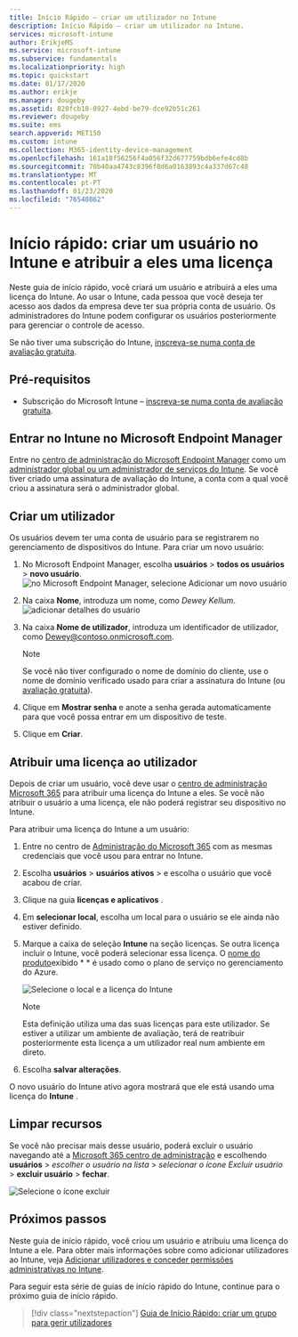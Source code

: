 ```yaml
---
title: Início Rápido – criar um utilizador no Intune
description: Início Rápido – criar um utilizador no Intune.
services: microsoft-intune
author: ErikjeMS
ms.service: microsoft-intune
ms.subservice: fundamentals
ms.localizationpriority: high
ms.topic: quickstart
ms.date: 01/17/2020
ms.author: erikje
ms.manager: dougeby
ms.assetid: 820fcb18-0927-4ebd-be79-dce92b51c261
ms.reviewer: dougeby
ms.suite: ems
search.appverid: MET150
ms.custom: intune
ms.collection: M365-identity-device-management
ms.openlocfilehash: 161a18f56256f4a056f32d677759bdb6efe4cd8b
ms.sourcegitcommit: 70b40aa4743c8396f8d6a0163893c4a337d67c48
ms.translationtype: MT
ms.contentlocale: pt-PT
ms.lasthandoff: 01/23/2020
ms.locfileid: "76540862"
---
```

# <a name="quickstart-create-a-user-in-intune-and-assign-them-a-license"></a>Início rápido: criar um usuário no Intune e atribuir a eles uma licença

Neste guia de início rápido, você criará um usuário e atribuirá a eles uma licença do Intune. Ao usar o Intune, cada pessoa que você deseja ter acesso aos dados da empresa deve ter sua própria conta de usuário. Os administradores do Intune podem configurar os usuários posteriormente para gerenciar o controle de acesso.

Se não tiver uma subscrição do Intune, [inscreva-se numa conta de avaliação gratuita](free-trial-sign-up.md).

## <a name="prerequisites"></a>Pré-requisitos

- Subscrição do Microsoft Intune – [inscreva-se numa conta de avaliação gratuita](../fundamentals/free-trial-sign-up.md).

## <a name="sign-in-to-intune-in-the-microsoft-endpoint-manager"></a>Entrar no Intune no Microsoft Endpoint Manager

Entre no [centro de administração do Microsoft Endpoint Manager](https://go.microsoft.com/fwlink/?linkid=2109431) como um [administrador global ou um administrador de serviços do Intune](users-add.md#types-of-administrators). Se você tiver criado uma assinatura de avaliação do Intune, a conta com a qual você criou a assinatura será o administrador global.

## <a name="create-a-user"></a>Criar um utilizador

Os usuários devem ter uma conta de usuário para se registrarem no gerenciamento de dispositivos do Intune. Para criar um novo usuário:

1. No Microsoft Endpoint Manager, escolha **usuários** > **todos os usuários** > **novo usuário**.
    ![no Microsoft Endpoint Manager, selecione Adicionar um novo usuário](./media/quickstart-create-user/create-user.png)
2. Na caixa **Nome**, introduza um nome, como *Dewey Kellum*.
    ![adicionar detalhes do usuário](./media/quickstart-create-user/create-user-02.png)
3. Na caixa **Nome de utilizador**, introduza um identificador de utilizador, como Dewey@contoso.onmicrosoft.com.

    > [!NOTE]
    > Se você não tiver configurado o nome de domínio do cliente, use o nome de domínio verificado usado para criar a assinatura do Intune (ou [avaliação gratuita](free-trial-sign-up.md#sign-up-for-a-microsoft-intune-free-trial)). 

4. Clique em **Mostrar senha** e anote a senha gerada automaticamente para que você possa entrar em um dispositivo de teste.
5. Clique em **Criar**.

## <a name="assign-a-license-to-the-user"></a>Atribuir uma licença ao utilizador

Depois de criar um usuário, você deve usar o [centro de administração Microsoft 365](https://go.microsoft.com/fwlink/p/?LinkId=698854) para atribuir uma licença do Intune a eles. Se você não atribuir o usuário a uma licença, ele não poderá registrar seu dispositivo no Intune. 

Para atribuir uma licença do Intune a um usuário:

1. Entre no centro de [Administração do Microsoft 365](https://go.microsoft.com/fwlink/p/?LinkId=698854) com as mesmas credenciais que você usou para entrar no Intune.
2. Escolha **usuários** > **usuários ativos** > e escolha o usuário que você acabou de criar.
3. Clique na guia **licenças e aplicativos** .
4. Em **selecionar local**, escolha um local para o usuário se ele ainda não estiver definido.
2. Marque a caixa de seleção **Intune** na seção licenças. Se outra licença incluir o Intune, você poderá selecionar essa licença. O [nome do produto](https://docs.microsoft.com/azure/active-directory/users-groups-roles/licensing-service-plan-reference)exibido * * é usado como o plano de serviço no gerenciamento do Azure.

    ![Selecione o local e a licença do Intune](./media/quickstart-create-user/create-user-03.png)

   > [!NOTE]
   > Esta definição utiliza uma das suas licenças para este utilizador. Se estiver a utilizar um ambiente de avaliação, terá de reatribuir posteriormente esta licença a um utilizador real num ambiente em direto.

6. Escolha **salvar alterações**.

O novo usuário do Intune ativo agora mostrará que ele está usando uma licença do **Intune** .

## <a name="clean-up-resources"></a>Limpar recursos

Se você não precisar mais desse usuário, poderá excluir o usuário navegando até a [Microsoft 365 centro de administração](https://go.microsoft.com/fwlink/p/?LinkId=698854) e escolhendo **usuários** > *escolher o usuário na lista* > *selecionar o ícone Excluir usuário* > **excluir usuário** > **fechar**.

   ![Selecione o ícone excluir](./media/quickstart-create-user/create-user-04.png)

## <a name="next-steps"></a>Próximos passos

Neste guia de início rápido, você criou um usuário e atribuiu uma licença do Intune a ele. Para obter mais informações sobre como adicionar utilizadores ao Intune, veja [Adicionar utilizadores e conceder permissões administrativas no Intune](users-add.md).

Para seguir esta série de guias de início rápido do Intune, continue para o próximo guia de início rápido.

> [!div class="nextstepaction"]
> [Guia de Início Rápido: criar um grupo para gerir utilizadores](../quickstart-create-group.md)
